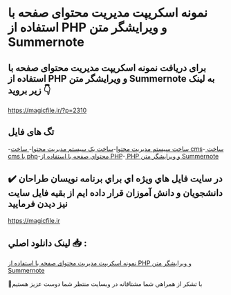 # نمونه اسکریپت مدیریت محتوای صفحه با استفاده از PHP و ویرایشگر متن Summernote

## برای دریافت نمونه اسکریپت مدیریت محتوای صفحه با استفاده از PHP و ویرایشگر متن Summernote به لینک زیر بروید 👇

https://magicfile.ir/?p=2310

## تگ های فایل

-[ساخت سیستم مدیریت محتوا](https://magicfile.ir/product/%d9%85%d8%ad%d8%aa%d9%88%d8%a7%d9%8a-%d8%b5%d9%81%d8%ad%d9%87-%d8%a8%d8%a7-%d8%a7%d8%b3%d8%aa%d9%81%d8%a7%d8%af%d9%87-%d8%a7%d8%b2-php-%d9%88%d9%8a%d8%b1%d8%a7%d9%8a%d8%b4%da%af%d8%b1-summernote/)-[ساخت یک سیستم مدیریت محتوا](https://magicfile.ir/product/%d9%85%d8%ad%d8%aa%d9%88%d8%a7%d9%8a-%d8%b5%d9%81%d8%ad%d9%87-%d8%a8%d8%a7-%d8%a7%d8%b3%d8%aa%d9%81%d8%a7%d8%af%d9%87-%d8%a7%d8%b2-php-%d9%88%d9%8a%d8%b1%d8%a7%d9%8a%d8%b4%da%af%d8%b1-summernote/)-[ ساخت cms](https://magicfile.ir/product/%d9%85%d8%ad%d8%aa%d9%88%d8%a7%d9%8a-%d8%b5%d9%81%d8%ad%d9%87-%d8%a8%d8%a7-%d8%a7%d8%b3%d8%aa%d9%81%d8%a7%d8%af%d9%87-%d8%a7%d8%b2-php-%d9%88%d9%8a%d8%b1%d8%a7%d9%8a%d8%b4%da%af%d8%b1-summernote/)-[ ساخت cms با php](https://magicfile.ir/product/%d9%85%d8%ad%d8%aa%d9%88%d8%a7%d9%8a-%d8%b5%d9%81%d8%ad%d9%87-%d8%a8%d8%a7-%d8%a7%d8%b3%d8%aa%d9%81%d8%a7%d8%af%d9%87-%d8%a7%d8%b2-php-%d9%88%d9%8a%d8%b1%d8%a7%d9%8a%d8%b4%da%af%d8%b1-summernote/)-[محتواي صفحه با استفاده از PHP](https://magicfile.ir/product/%d9%85%d8%ad%d8%aa%d9%88%d8%a7%d9%8a-%d8%b5%d9%81%d8%ad%d9%87-%d8%a8%d8%a7-%d8%a7%d8%b3%d8%aa%d9%81%d8%a7%d8%af%d9%87-%d8%a7%d8%b2-php-%d9%88%d9%8a%d8%b1%d8%a7%d9%8a%d8%b4%da%af%d8%b1-summernote/)-[ PHP و ويرايشگر متن Summernote](https://magicfile.ir/product/%d9%85%d8%ad%d8%aa%d9%88%d8%a7%d9%8a-%d8%b5%d9%81%d8%ad%d9%87-%d8%a8%d8%a7-%d8%a7%d8%b3%d8%aa%d9%81%d8%a7%d8%af%d9%87-%d8%a7%d8%b2-php-%d9%88%d9%8a%d8%b1%d8%a7%d9%8a%d8%b4%da%af%d8%b1-summernote/)

## ✔️ در سايت فايل هاي ويژه اي براي برنامه نويسان طراحان دانشجويان و دانش آموزان قرار داده ايم از بقيه فايل سايت نيز ديدن فرماييد

https://magicfile.ir


## لينک دانلود اصلي 📥 :

[نمونه اسکریپت مدیریت محتوای صفحه با استفاده از PHP و ویرایشگر متن Summernote](https://magicfile.ir/product/%d9%85%d8%ad%d8%aa%d9%88%d8%a7%d9%8a-%d8%b5%d9%81%d8%ad%d9%87-%d8%a8%d8%a7-%d8%a7%d8%b3%d8%aa%d9%81%d8%a7%d8%af%d9%87-%d8%a7%d8%b2-php-%d9%88%d9%8a%d8%b1%d8%a7%d9%8a%d8%b4%da%af%d8%b1-summernote/) 


🙏با تشکر از همراهي شما مشتاقانه در وبسایت منتظر شما دوست عزیز هستیم

